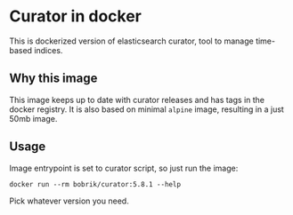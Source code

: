 # Curator in docker

This is dockerized version of elasticsearch curator,
tool to manage time-based indices.

## Why this image

This image keeps up to date with curator releases and has tags
in the docker registry. It is also based on minimal `alpine` image,
resulting in a just 50mb image.

## Usage

Image entrypoint is set to curator script, so just run the image:

```
docker run --rm bobrik/curator:5.8.1 --help
```

Pick whatever version you need.

